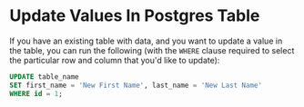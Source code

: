 # Update Values In Postgres Table

If you have an existing table with data, and you want to update a value in the table, you can run the following (with the `WHERE` clause required to select the particular row and column that you'd like to update):

```sql
UPDATE table_name
SET first_name = 'New First Name', last_name = 'New Last Name'
WHERE id = 1;
```